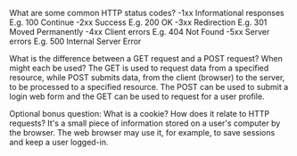 What are some common HTTP status codes?
-1xx Informational responses
E.g. 100 Continue
-2xx Success
E.g. 200 OK
-3xx Redirection
E.g. 301 Moved Permanently
-4xx Client errors
E.g. 404 Not Found
-5xx Server errors
E.g. 500 Internal Server Error


What is the difference between a GET request and a POST request? When might each be used?
The GET is used to request data from a specified resource, while POST submits data, from the client (browser) to the server, to be processed to a specified resource.
The POST can be used to submit a login web form and the GET can be used to request for a user profile.


Optional bonus question: What is a cookie? How does it relate to HTTP requests?
It's a small piece of information stored on a user's computer by the browser. The web browser may use it, for example, to save sessions and keep a user logged-in.
